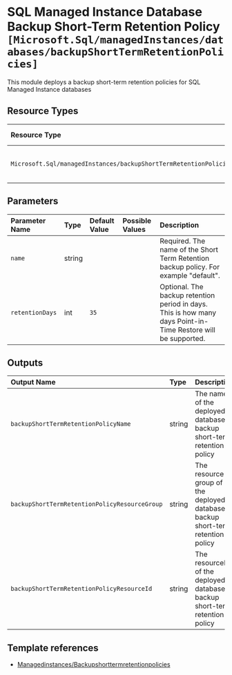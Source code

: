 # SQL Managed Instance Database Backup Short-Term Retention Policy `[Microsoft.Sql/managedInstances/databases/backupShortTermRetentionPolicies]`

This module deploys a backup short-term retention policies for SQL Managed Instance databases


## Resource Types

| Resource Type | Api Version |
| :-- | :-- |
| `Microsoft.Sql/managedInstances/backupShortTermRetentionPolicies` | 2017-03-01-preview |

## Parameters

| Parameter Name | Type | Default Value | Possible Values | Description |
| :-- | :-- | :-- | :-- | :-- |
| `name` | string |  |  | Required. The name of the Short Term Retention backup policy. For example "default". |
| `retentionDays` | int | `35` |  | Optional. The backup retention period in days. This is how many days Point-in-Time Restore will be supported. |

## Outputs

| Output Name | Type | Description |
| :-- | :-- | :-- |
| `backupShortTermRetentionPolicyName` | string | The name of the deployed database backup short-term retention policy |
| `backupShortTermRetentionPolicyResourceGroup` | string | The resource group of the deployed database backup short-term retention policy |
| `backupShortTermRetentionPolicyResourceId` | string | The resourceId of the deployed database backup short-term retention policy |

## Template references

- [Managedinstances/Backupshorttermretentionpolicies](https://docs.microsoft.com/en-us/azure/templates/Microsoft.Sql/2017-03-01-preview/managedInstances/backupShortTermRetentionPolicies)
